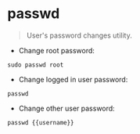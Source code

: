 # passwd

> User's password changes utility.

- Change root password:

`sudo passwd root`

- Change logged in user password:

`passwd`

- Change other user password:

`passwd {{username}}`

